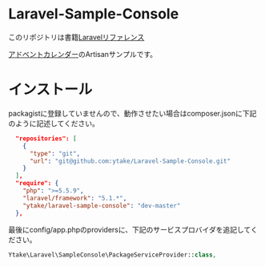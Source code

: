 # Laravel-Sample-Console

このリポジトリは書籍[Laravelリファレンス](http://book.impress.co.jp/books/1114101107)

[アドベントカレンダー](http://www.adventar.org/calendars/941)のArtisanサンプルです。

# インストール
packagistに登録していませんので、動作させたい場合はcomposer.jsonに下記のように記述してください。

```json
  "repositories": [
    {
      "type": "git",
      "url": "git@github.com:ytake/Laravel-Sample-Console.git"
    }
  ],
  "require": {
    "php": ">=5.5.9",
    "laravel/framework": "5.1.*",
    "ytake/laravel-sample-console": "dev-master"
  },
```

最後にconfig/app.phpのprovidersに、下記のサービスプロバイダを追記してください。

```php
Ytake\Laravel\SampleConsole\PackageServiceProvider::class,
```

